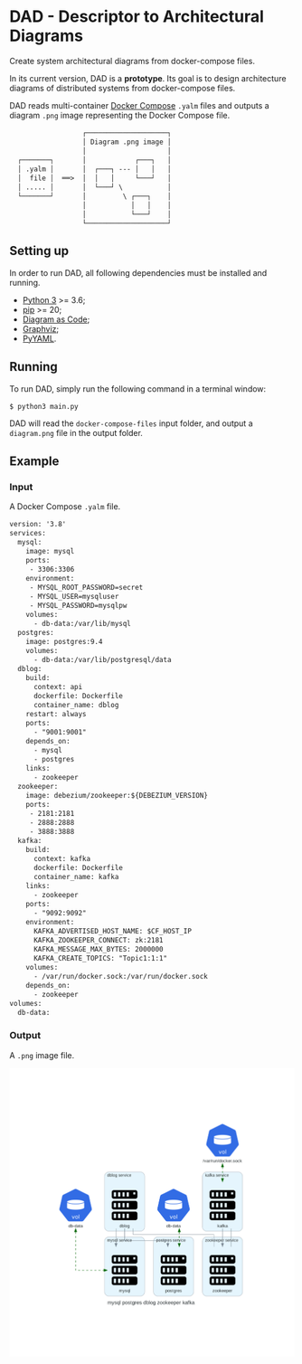 # DAD - Descriptor to Architectural Diagrams
Create system architectural diagrams from docker-compose files.

In its current version, DAD is a **prototype**.
Its goal is to design architecture diagrams of distributed systems from  docker-compose files.

DAD reads multi-container [Docker Compose](https://docs.docker.com/compose/) `.yalm` files and outputs a diagram `.png` image representing the Docker Compose file.
  
```
                  ┌────────────────────┐
                  │ Diagram .png image │
                  │                    │
  ┌───────┐       │            ┌───┐   │
  │ .yalm │       │  ┌───┐ --- │   │   │
  │  file │  ══>  │  │   │     └───┘   │
  │ ..... │       │  └───┘ \           │
  └───────┘       │         \ ┌───┐    │
                  │           │   │    │
                  │           └───┘    │
                  └────────────────────┘
```

## Setting up

In order to run DAD, all following dependencies must be installed and running.

- [Python 3](https://www.python.org/) >= 3.6;
- [pip](https://pip.pypa.io/) >= 20;
- [Diagram as Code](https://diagrams.mingrammer.com/);
- [Graphviz](https://graphviz.gitlab.io/);
- [PyYAML](https://pyyaml.org/).

## Running

To run DAD, simply run the following command in a terminal window:
```
$ python3 main.py
```

DAD will read the `docker-compose-files` input folder, and output a `diagram.png` file in the output folder.

## Example

### Input

A Docker Compose `.yalm` file.

```
version: '3.8'
services:
  mysql:
    image: mysql
    ports:
     - 3306:3306
    environment:
     - MYSQL_ROOT_PASSWORD=secret
     - MYSQL_USER=mysqluser
     - MYSQL_PASSWORD=mysqlpw
    volumes:
      - db-data:/var/lib/mysql
  postgres:
    image: postgres:9.4
    volumes:
      - db-data:/var/lib/postgresql/data
  dblog:
    build:
      context: api
      dockerfile: Dockerfile
      container_name: dblog
    restart: always
    ports:
      - "9001:9001"
    depends_on:
      - mysql
      - postgres
    links:
      - zookeeper
  zookeeper:
    image: debezium/zookeeper:${DEBEZIUM_VERSION}
    ports:
     - 2181:2181
     - 2888:2888
     - 3888:3888
  kafka:
    build:
      context: kafka
      dockerfile: Dockerfile
      container_name: kafka
    links:
      - zookeeper
    ports:
      - "9092:9092"
    environment:
      KAFKA_ADVERTISED_HOST_NAME: $CF_HOST_IP
      KAFKA_ZOOKEEPER_CONNECT: zk:2181
      KAFKA_MESSAGE_MAX_BYTES: 2000000
      KAFKA_CREATE_TOPICS: "Topic1:1:1"
    volumes:
      - /var/run/docker.sock:/var/run/docker.sock
    depends_on:
      - zookeeper
volumes:
  db-data:
```

### Output

A `.png` image file.

![Diagram example: currently compose-diagrams recognizes the services declared in the docker-compose](github-assets/diagram.png)



